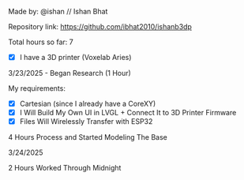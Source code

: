 Made by: @ishan // Ishan Bhat

Repository link: https://github.com/ibhat2010/ishanb3dp

Total hours so far: 7

- [x] I have a 3D printer (Voxelab Aries)

3/23/2025 - Began Research (1 Hour)

My requirements:

- [x] Cartesian (since I already have a CoreXY)
- [x] I Will Build My Own UI in LVGL + Connect It to 3D Printer Firmware
- [x] Files Will Wirelessly Transfer with ESP32

4 Hours Process and Started Modeling The Base

3/24/2025

2 Hours Worked Through Midnight
